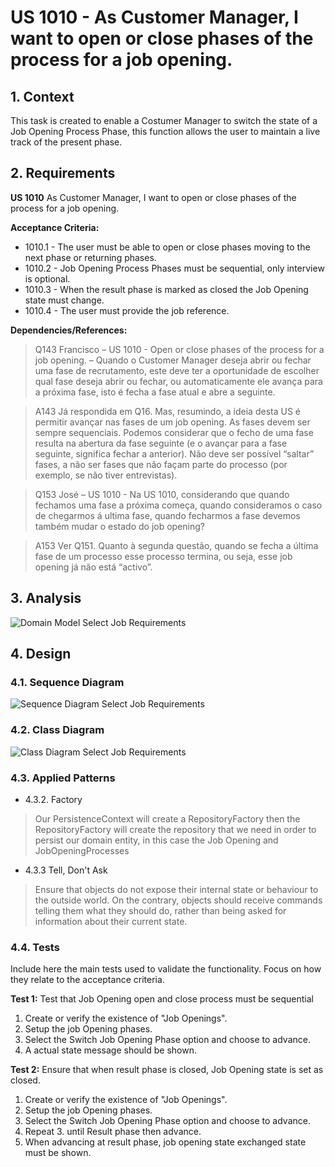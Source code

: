 # US 1010 - As Customer Manager, I want to open or close phases of the process for a job opening. #

## 1. Context

This task is created to enable a Costumer Manager to switch the state of a Job Opening Process Phase, this function allows the user to maintain a live track of the present phase.
## 2. Requirements

 **US 1010**  As Customer Manager, I want to open or close phases of the process for a job opening.

**Acceptance Criteria:**

- 1010.1 - The user must be able to open or close phases moving to the next phase or returning phases.
- 1010.2 - Job Opening Process Phases must be sequential, only interview is optional.
- 1010.3 - When the result phase is marked as closed the Job Opening state must change.
- 1010.4 - The user must provide the job reference.


**Dependencies/References:**

> Q143 Francisco – US 1010 - Open or close phases of the process for a job opening. – Quando o Customer Manager deseja abrir ou fechar uma fase de recrutamento, este deve ter a oportunidade de escolher qual fase deseja abrir ou fechar, ou automaticamente ele avança para a próxima fase, isto é fecha a fase atual e abre a seguinte.


> A143 Já respondida em Q16. Mas, resumindo, a ideia desta US é permitir avançar nas fases de um job opening. As fases devem ser sempre sequenciais. Podemos considerar que o fecho de uma fase resulta na abertura da fase seguinte (e o avançar para a fase seguinte, significa fechar a anterior). Não deve ser possível “saltar” fases, a não ser fases que não façam parte do processo (por exemplo, se não tiver entrevistas).


> Q153 José – US 1010 - Na US 1010, considerando que quando fechamos uma fase a próxima começa, quando consideramos o caso de chegarmos á ultima fase, quando fecharmos a fase devemos também mudar o estado do job opening?

> A153 Ver Q151. Quanto à segunda questão, quando se fecha a última fase de um processo esse processo termina, ou seja, esse job opening já não está “activo”.


## 3. Analysis

![Domain Model Select Job Requirements](DM/Domain-Model-select-Requirements-specification.svg)

## 4. Design

### 4.1. Sequence Diagram

![Sequence Diagram Select Job Requirements](SD/sequence-diagram-select-RequirementsSpecification.svg)

### 4.2. Class Diagram

![Class Diagram Select Job Requirements](CD/class-diagram-select-Requirements-specification-Select_Job_Requirements_Class_Diagram.svg)

### 4.3. Applied Patterns

- 4.3.2. Factory
> Our PersistenceContext will create a RepositoryFactory then the RepositoryFactory will create the repository that we need in order to persist our domain entity, in this case the Job Opening and JobOpeningProcesses

- 4.3.3 Tell, Don't Ask
> Ensure that objects do not expose their internal state or behaviour to the outside world. On the contrary, objects should receive commands telling them what they should do, rather than being asked for information about their current state.


### 4.4. Tests

Include here the main tests used to validate the functionality. Focus on how they relate to the acceptance criteria.

**Test 1:** Test that Job Opening open and close process must be sequential

1. Create or verify the existence of "Job Openings".
2. Setup the job Opening phases.
3. Select the Switch Job Opening Phase option and choose to advance.
4. A actual state message should be shown.

**Test 2:** Ensure that when result phase is closed, Job Opening state is set as closed.

1. Create or verify the existence of "Job Openings".
2. Setup the job Opening phases.
3. Select the Switch Job Opening Phase option and choose to advance.
4. Repeat 3. until Result phase then advance.
5. When advancing at result phase, job opening state exchanged state must be shown.


